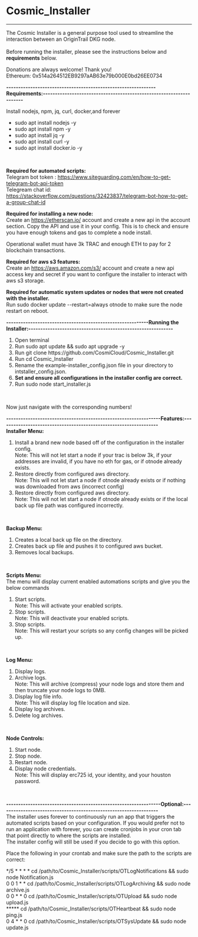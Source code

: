 # Cosmic_Installer
------------------------------------------------------------------------------------------------------------------------------------------------------------------
The Cosmic Installer is a general purpose tool used to streamline the interaction between an OriginTrail DKG node. 
<br><br>
Before running the installer, please see the instructions below and <b>requirements</b> below.
<br>

Donations are always welcome! Thank you! <br>
Ethereum: 0x514a264512EB9297aAB63e79b000E0bd26EE0734<br>

<b>--------------------------------------------------------------Requirements:--------------------------------------------------------------------</b>

Install nodejs, npm, jq, curl, docker,and forever
<ul>
<li>sudo apt install nodejs -y</li>
<li>sudo apt install npm -y</li>
<li>sudo apt install jq -y</li>
<li>sudo apt install curl -y</li>
<li>sudo apt install docker.io -y</li>
</ul><br>

<b>Required for automated scripts:</b><br>
Telegram bot token : https://www.siteguarding.com/en/how-to-get-telegram-bot-api-token <br>
Telegream chat id: https://stackoverflow.com/questions/32423837/telegram-bot-how-to-get-a-group-chat-id

<b>Required for installing a new node:</b><br>
Create an https://etherscan.io/ account and create a new api in the account section. Copy the API and use it in your config. This is to check and ensure you have enough tokens and gas to complete a node install.

Operational wallet must have 3k TRAC and enough ETH to pay for 2 blockchain transactions.

<b>Required for aws s3 features:</b><br>
Create an https://aws.amazon.com/s3/ account and create a new api access key and secret if you want to configure the installer to interact with aws s3 storage.<br>

<b>Required for automatic system updates or nodes that were not created with the installer.</b><br>
Run sudo docker update --restart=always otnode to make sure the node restart on reboot.<br>

<b>-----------------------------------------------------------Running the Installer:------------------------------------------------------------</b>

<ol>
<li>Open terminal</li>
<li>Run sudo apt update && sudo apt upgrade -y</li>
<li>Run git clone https://github.com/CosmiCloud/Cosmic_Installer.git</li>
<li>Run cd Cosmic_Installer</li>
<li>Rename the example-installer_config.json file in your directory to intstaller_config.json.</li>
<li><b>Set and ensure all configurations in the installer config are correct.</b></li>
<li>Run sudo node start_installer.js</li>
</ol><br>

Now just navigate with the corresponding numbers!

<b>----------------------------------------------------------------Features:------------------------------------------------------------------</b><br>
<b>Installer Menu:</b>
<ol>
<li>Install a brand new node based off of the configuration in the installer config. <br>
Note: This will not let start a node if your trac is below 3k, if your addresses are invalid, if you have no eth for gas, or if otnode already exists.</li>
<li>Restore directly from configured aws directory.<br>
Note: This will not let start a node if otnode already exists or if nothing was downloaded from aws (incorrect config)</li>
<li>Restore directly from configured aws directory.<br>
Note: This will not let start a node if otnode already exists or if the local back up file path was configured incorrectly.</li>
</ol><br>

<b>Backup Menu:</b>
<ol>
<li>Creates a local back up file on the directory.</li>
<li>Creates back up file and pushes it to configured aws bucket.</li>
<li>Removes local backups.</li>
</ol><br>

<b>Scripts Menu:</b><br>
The menu will display current enabled automations scripts and give you the below commands
<ol>
<li>Start scripts. <br>
Note: This will activate your enabled scripts.</li>
<li>Stop scripts. <br>
Note: This will deactivate your enabled scripts.</li>
<li>Stop scripts. <br>
Note: This will restart your scripts so any config changes will be picked up.</li>
</ol><br>

<b>Log Menu:</b>
<ol>
<li>Display logs.</li>
<li>Archive logs. <br>
Note: This will archive (compress) your node logs and store them and then truncate your node logs to 0MB.</li>
<li>Display log file info. <br>
Note: This will display log file location and size.</li>
<li>Display log archives.</li>
<li>Delete log archives.</li>
</ol><br>

<b>Node Controls:</b>
<ol>
<li>Start node.</li>
<li>Stop node.</li>
<li>Restart node.</li>
<li>Display node credentials. <br>
Note: This will display erc725 id, your identity, and your houston password.</li>
</ol><br>

<b>----------------------------------------------------------------Optional:------------------------------------------------------------------</b><br>
The installer uses forever to continuously run an app that triggers the automated scripts based on your configuration. If you would prefer not to run an application with forever, you can create cronjobs in your cron tab that point directly to where the scripts are installed.<br>
The installer config will still be used if you decide to go with this option.<br>

Place the following in your crontab and make sure the path to the scripts are correct:<br>

*/5 * * * * cd /path/to/Cosmic_Installer/scripts/OTLogNotifications && sudo node Notification.js<br>
0 0 1 * * cd /path/to/Cosmic_Installer/scripts/OTLogArchiving && sudo node archive.js<br>
0 0 * * 0 cd /path/to/Cosmic_Installer/scripts/OTUpload && sudo node upload.js<br>
***** cd /path/to/Cosmic_Installer/scripts/OTHeartbeat && sudo node ping.js<br>
0 4 * * 0 cd /path/to/Cosmic_Installer/scripts/OTSysUpdate && sudo node update.js


